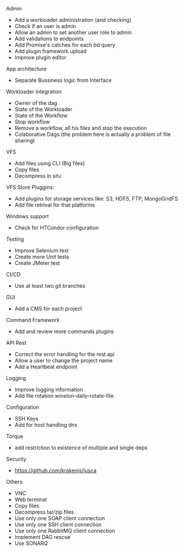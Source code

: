 Admin
 - Add a workloader administration (and checking)
 - Check if an user is admin
 - Allow an admin to set another user role to admin
 - Add validations to endpoints
 - Add Promise's catches for each bd query
 - Add plugin framework upload
 - Improve plugin editor

App architecture
 - Separate Bussiness logic from Interface

Workloader integration
 - Owner of the dag
 - State of the Workloader
 - State of the Workflow
 - Stop workflow
 - Remove a workflow, all his files and stop the execution
 - Colaborative Dags (the problem here is actually a problem of file sharing)

VFS
 - Add files using CLI (Big files)
 - Copy files
 - Decompress in situ

VFS Store Pluggins:
 - Add plugins for storage services like: S3, HDFS, FTP, MongoGridFS
 - Add file retrival for that platforms

Windows support
 - Check for HTCondor configuration

Testing
 - Improve Selenium test
 - Create more Unit tests
 - Create JMeter test

CI/CD
 - Use at least two git branches

GUI
 - Add a CMS for each project

Command Framework
 - Add and review more commands plugins

API Rest
 - Correct the error handling for the rest api
 - Allow a user to change the project name
 - Add a Heartbeat endpoint

Logging
 - Improve logging information
 - Add file rotation winston-daily-rotate-file

Configuration
 - SSH Keys
 - Add for host handling dns

Torque
 - add restriction to existence of multiple and single deps

Security
 - https://github.com/krakenjs/lusca

Others
 - VNC
 - Web terminal
 - Copy files
 - Decompress tar/zip files
 - Use only one SOAP client connection
 - Use only one SSH client connection
 - Use only one RabbitMQ client connection
 - Implement DAG rescue
 - Use SONARQ
